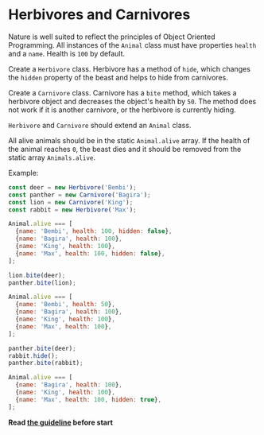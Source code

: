 # Herbivores and Сarnivores
Nature is well suited to reflect the principles of Object Oriented Programming.
All instances of the `Animal` class must have properties `health` and a `name`.
Health is `100` by default.

Create a `Herbivore` class.
Herbivore has a method of `hide`, which changes the `hidden` property of the beast and helps to hide from carnivores.

Create a `Сarnivore` class.
Carnivore has a `bite` method, which takes a herbivore object and decreases the object's health by `50`. The method does not work if it is another сarnivore, or the herbivore is currently hiding.

`Herbivore` and `Сarnivore` should extend an `Animal` class.

All alive animals should be in the static `Animal.alive` array.
If the health of the animal reaches `0`, the beast dies and it should be removed from the static array `Animals.alive`.

Example:
```js
const deer = new Herbivore('Bembi');
const panther = new Carnivore('Bagira');
const lion = new Carnivore('King');
const rabbit = new Herbivore('Max');

Animal.alive === [
  {name: 'Bembi', health: 100, hidden: false},
  {name: 'Bagira', health: 100},
  {name: 'King', health: 100},
  {name: 'Max', health: 100, hidden: false},
];

lion.bite(deer);
panther.bite(lion);

Animal.alive === [
  {name: 'Bembi', health: 50},
  {name: 'Bagira', health: 100},
  {name: 'King', health: 100},
  {name: 'Max', health: 100},
];

panther.bite(deer);
rabbit.hide();
panther.bite(rabbit);

Animal.alive === [
  {name: 'Bagira', health: 100},
  {name: 'King', health: 100},
  {name: 'Max', health: 100, hidden: true},
];
```

**Read [the guideline](https://github.com/mate-academy/js_task-guideline/blob/master/README.md) before start**
